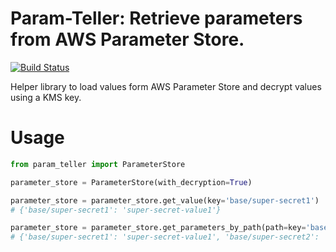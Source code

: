 # Param-Teller: Retrieve parameters from AWS Parameter Store.

[![Build Status](https://travis-ci.com/chanzuckerberg/param-teller.svg?token=qxcH9zWp4qxw9qDaKK3b&branch=master)](https://travis-ci.com/chanzuckerberg/param-teller)

Helper library to load values form AWS Parameter Store and decrypt values using a KMS key.

# Usage

```python
from param_teller import ParameterStore

parameter_store = ParameterStore(with_decryption=True)

parameter_store = parameter_store.get_value(key='base/super-secret1')
# {'base/super-secret1': 'super-secret-value1'}

parameter_store = parameter_store.get_parameters_by_path(path=key='base/super-secret')
# {'base/super-secret1': 'super-secret-value1', 'base/super-secret2': 'super-secret-value2'}
```



